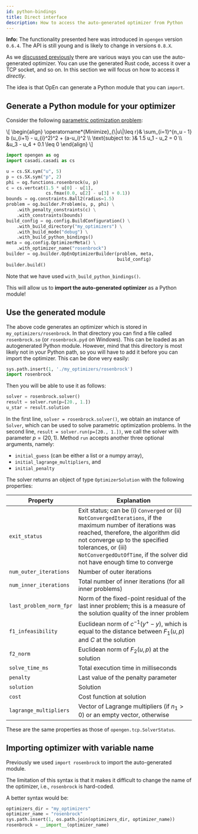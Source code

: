 ```yaml
---
id: python-bindings
title: Direct interface
description: How to access the auto-generated optimizer from Python
---
```


<script type="text/x-mathjax-config">MathJax.Hub.Config({tex2jax: {inlineMath: [['$','$'], ['\\(','\\)']]}});</script>
<script type="text/javascript" async src="https://cdnjs.cloudflare.com/ajax/libs/mathjax/2.7.1/MathJax.js?config=TeX-AMS-MML_HTMLorMML"></script>

<div class="alert alert-warning">
<b>Info:</b> The functionality presented here was introduced in <code>opengen</code> version <code>0.6.4</code>.
The API is still young and is likely to change in versions <code>0.8.X</code>.
</div>


As we [discussed previously](python-interface#about) there are various ways
you can use the auto-generated optimizer. You can use the generated Rust code,
access it over a TCP socket, and so on. In this section we will focus on 
how to access it *directly*.

The idea is that OpEn can generate a Python module that you can `import`.

## Generate a Python module for your optimizer
Consider the following [parametric optimization problem](example_rosenbrock_py):
<div class="math">
\[
    \begin{align}
    \operatorname*{Minimize}_{\|u\|\leq r}& \sum_{i=1}^{n_u - 1} b (u_{i+1} - u_{i}^2)^2 + (a-u_i)^2
    \\
    \text{subject to: }& 1.5 u_1 - u_2 = 0
    \\
    &u_3 - u_4 + 0.1 \leq 0
    \end{align}
\]</div>

```python
import opengen as og
import casadi.casadi as cs

u = cs.SX.sym("u", 5)
p = cs.SX.sym("p", 2)
phi = og.functions.rosenbrock(u, p)
c = cs.vertcat(1.5 * u[0] - u[1],
               cs.fmax(0.0, u[2] - u[3] + 0.1))
bounds = og.constraints.Ball2(radius=1.5)
problem = og.builder.Problem(u, p, phi) \
    .with_penalty_constraints(c) \
    .with_constraints(bounds)
build_config = og.config.BuildConfiguration() \
    .with_build_directory("my_optimizers") \
    .with_build_mode("debug") \
    .with_build_python_bindings()
meta = og.config.OptimizerMeta() \
    .with_optimizer_name("rosenbrock")
builder = og.builder.OpEnOptimizerBuilder(problem, meta,
                                          build_config)
builder.build()
```

Note that we have used `with_build_python_bindings()`.

This will allow us to **import the auto-generated optimizer** as a Python 
module!



## Use the generated module

The above code generates an optimizer which is stored in `my_optimizers/rosenbrock`.
In that directory you can find a file called `rosenbrock.so` (or `rosenbrock.pyd` on Windows).
This can be loaded as an autogenerated Python module.
However, mind that this directory is most likely not in your Python path, 
so you will have to add it before you can import the optimizer.
This can be done very easily:

```python
sys.path.insert(1, './my_optimizers/rosenbrock')
import rosenbrock
```

Then you will be able to use it as follows:

```python
solver = rosenbrock.solver()
result = solver.run(p=[20., 1.])
u_star = result.solution
```

In the first line, `solver = rosenbrock.solver()`, we obtain an instance of 
`Solver`, which can be used to solve parametric optimization problems.
In the second line, `result = solver.run(p=[20., 1.])`, we call the solver
with parameter $p=(20, 1)$. Method `run` accepts another three optional
arguments, namely:

- `initial_guess` (can be either a list or a numpy array),
- `initial_lagrange_multipliers`, and 
- `initial_penalty`

The solver returns an object of type `OptimizerSolution` with the following 
properties:


| Property                 | Explanation                                 |
|--------------------------|---------------------------------------------|
| `exit_status`             | Exit status; can be (i) `Converged` or (ii) `NotConvergedIterations`, if the maximum number of iterations was reached, therefore, the algorithm did not converge up to the specified tolerances, or (iii) `NotConvergedOutOfTime`, if the solver did not have enough time to converge |
| `num_outer_iterations`    | Number of outer iterations   |
| `num_inner_iterations`    | Total number of inner iterations (for all inner problems)    |
| `last_problem_norm_fpr`   | Norm of the fixed-point residual of the last inner problem; this is a measure of the solution quality of the inner problem      |
| `f1_infeasibility`       | Euclidean norm of $c^{-1}(y^+-y)$, which is equal to the distance between $F_1(u, p)$ and $C$ at the solution   |
| `f2_norm`                 | Euclidean norm of $F_2(u, p)$ at the solution|
| `solve_time_ms`           | Total execution time in milliseconds |
| `penalty`                 | Last value of the penalty parameter |
| `solution`                | Solution |
| `cost`                    | Cost function at solution |
| `lagrange_multipliers`    | Vector of Lagrange multipliers (if $n_1 > 0$) or an empty vector, otherwise |

These are the same properties as those of `opengen.tcp.SolverStatus`.


## Importing optimizer with variable name

Previously we used `import rosenbrock` to import the auto-generated module.

The limitation of this syntax is that it makes it difficult to change the name of the optimizer, i.e., `rosenbrock` is hard-coded.

A better syntax would be:

```python
optimizers_dir = "my_optimizers"
optimizer_name = "rosenbrock"
sys.path.insert(1, os.path.join(optimizers_dir, optimizer_name))
rosenbrock = __import__(optimizer_name)
```
